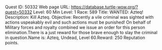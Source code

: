 Quest ID: 50332
Web page URL: https://database.turtle-wow.org/?quest=50332
Level: 60
Min Level: 1
Race: 589
Title: WANTED: Azteq!
Description: Kill Azteq.
Objective: Recently a vile criminal was sighted with actions uspeakably evil and such actions must be punished! On behalf of Military forces and royalty combined we issue an order for this person elimination.There is a just reward for those brave enough to slay the criminal in question.Name is: Azteq, Undead, Level 60.Reward: 250 Reputation points.
